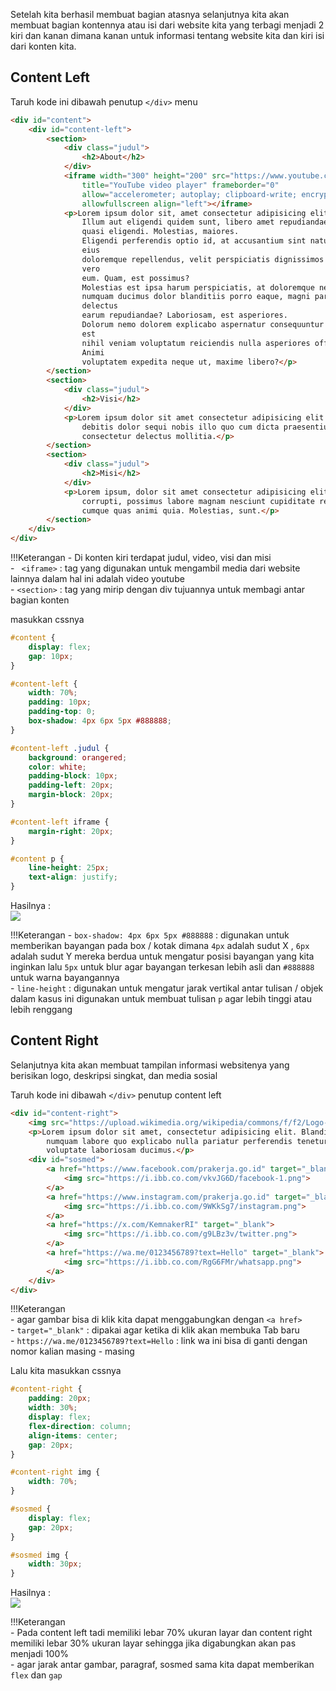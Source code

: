 Setelah kita berhasil membuat bagian atasnya selanjutnya kita akan membuat bagian kontennya atau isi dari website kita yang terbagi menjadi 2 kiri dan kanan dimana kanan untuk informasi tentang website kita dan kiri isi dari konten kita.  
  
## Content Left
  
Taruh kode ini dibawah penutup `</div>` menu  
  
```html title="index.html"
<div id="content">
    <div id="content-left">
        <section>
            <div class="judul">
                <h2>About</h2>
            </div>
            <iframe width="300" height="200" src="https://www.youtube.com/embed/soXnvFT76r8?si=aAVb8EKCIC50j9mV"
                title="YouTube video player" frameborder="0"
                allow="accelerometer; autoplay; clipboard-write; encrypted-media; gyroscope; picture-in-picture; web-share"
                allowfullscreen align="left"></iframe>
            <p>Lorem ipsum dolor sit, amet consectetur adipisicing elit. Nulla, exercitationem fugiat! Sed, qui.
                Illum aut eligendi quidem sunt, libero amet repudiandae minima. Molestiae nisi officiis corrupti
                quasi eligendi. Molestias, maiores.
                Eligendi perferendis optio id, at accusantium sint natus? Dolore, omnis nobis eligendi suscipit
                eius
                doloremque repellendus, velit perspiciatis dignissimos ad natus eveniet sit distinctio illo,
                vero
                eum. Quam, est possimus?
                Molestias est ipsa harum perspiciatis, at doloremque necessitatibus corporis laborum asperiores
                numquam ducimus dolor blanditiis porro eaque, magni pariatur. Sint minus beatae ab magnam
                delectus
                earum repudiandae? Laboriosam, est asperiores.
                Dolorum nemo dolorem explicabo aspernatur consequuntur ducimus, iure excepturi necessitatibus
                est
                nihil veniam voluptatum reiciendis nulla asperiores officiis sint dolor labore harum deserunt!
                Animi
                voluptatem expedita neque ut, maxime libero?</p>
        </section>
        <section>
            <div class="judul">
                <h2>Visi</h2>
            </div>
            <p>Lorem ipsum dolor sit amet consectetur adipisicing elit. Mollitia minus esse deserunt. Sint
                debitis dolor sequi nobis illo quo cum dicta praesentium, sit adipisci laboriosam et iste
                consectetur delectus mollitia.</p>
        </section>
        <section>
            <div class="judul">
                <h2>Misi</h2>
            </div>
            <p>Lorem ipsum, dolor sit amet consectetur adipisicing elit. At incidunt earum nisi tenetur
                corrupti, possimus labore magnam nesciunt cupiditate reiciendis ducimus dolorem repellat debitis
                cumque quas animi quia. Molestias, sunt.</p>
        </section>
    </div>
</div>
```  
  
!!!Keterangan
    - Di konten kiri terdapat judul, video, visi dan misi  
    - ` <iframe>` : tag yang digunakan untuk mengambil media dari website lainnya dalam hal ini adalah video youtube  
    - `<section>` : tag yang mirip dengan div tujuannya untuk membagi antar bagian konten  

masukkan cssnya  
  
```css title="style.css"  
#content {
    display: flex;
    gap: 10px;
}

#content-left {
    width: 70%;
    padding: 10px;
    padding-top: 0;
    box-shadow: 4px 6px 5px #888888;
}

#content-left .judul {
    background: orangered;
    color: white;
    padding-block: 10px;
    padding-left: 20px;
    margin-block: 20px;
}

#content-left iframe {
    margin-right: 20px;
}

#content p {
    line-height: 25px;
    text-align: justify;
}
```  
  
Hasilnya :  
![](https://i.ibb.co.com/KWVfsr9/pkr30.png)  
  
!!!Keterangan
    - `box-shadow: 4px 6px 5px #888888` : digunakan untuk memberikan bayangan pada box / kotak dimana `4px` adalah sudut X , `6px` adalah sudut Y mereka berdua untuk mengatur posisi bayangan yang kita inginkan lalu `5px` untuk blur agar bayangan terkesan lebih asli dan `#888888` untuk warna bayangannya  
    - `line-height` : digunakan untuk mengatur jarak vertikal antar tulisan / objek dalam kasus ini digunakan untuk membuat tulisan `p` agar lebih tinggi atau lebih renggang  
      
## Content Right  
  
Selanjutnya kita akan membuat tampilan informasi websitenya yang berisikan logo, deskripsi singkat, dan media sosial  
  
Taruh kode ini dibawah `</div>` penutup content left  
  
```html title="index.html"
<div id="content-right">
    <img src="https://upload.wikimedia.org/wikipedia/commons/f/f2/Logo-kartu-prakerja.png">
    <p>Lorem ipsum dolor sit amet, consectetur adipisicing elit. Blanditiis quasi, ea illo, quas, dolorum
        numquam labore quo explicabo nulla pariatur perferendis tenetur. Delectus corporis optio culpa eaque
        voluptate laboriosam ducimus.</p>
    <div id="sosmed">
        <a href="https://www.facebook.com/prakerja.go.id" target="_blank">
            <img src="https://i.ibb.co.com/vkvJG6D/facebook-1.png">
        </a>
        <a href="https://www.instagram.com/prakerja.go.id" target="_blank">
            <img src="https://i.ibb.co.com/9WKkSg7/instagram.png">
        </a>
        <a href="https://x.com/KemnakerRI" target="_blank">
            <img src="https://i.ibb.co.com/g9LBz3v/twitter.png">
        </a>
        <a href="https://wa.me/0123456789?text=Hello" target="_blank">
            <img src="https://i.ibb.co.com/RgG6FMr/whatsapp.png">
        </a>
    </div>
</div>
```  
  
!!!Keterangan  
    - agar gambar bisa di klik kita dapat menggabungkan dengan `<a href>`  
    - `target="_blank"` : dipakai agar ketika di klik akan membuka Tab baru  
    - `https://wa.me/0123456789?text=Hello` : link wa ini bisa di ganti dengan nomor kalian masing - masing  
  
Lalu kita masukkan cssnya  
  
```css title="style.css"  
#content-right {
    padding: 20px;
    width: 30%;
    display: flex;
    flex-direction: column;
    align-items: center;
    gap: 20px;
}

#content-right img {
    width: 70%;
}

#sosmed {
    display: flex;
    gap: 20px;
}

#sosmed img {
    width: 30px;
}
```  
  
Hasilnya :  
![](https://i.ibb.co.com/wMdYnQZ/pkr30-A.png)  
  
!!!Keterangan  
    - Pada content left tadi memiliki lebar 70% ukuran layar dan content right memiliki lebar 30% ukuran layar sehingga jika digabungkan akan pas menjadi 100%  
    - agar jarak antar gambar, paragraf, sosmed sama kita dapat memberikan `flex` dan `gap`  